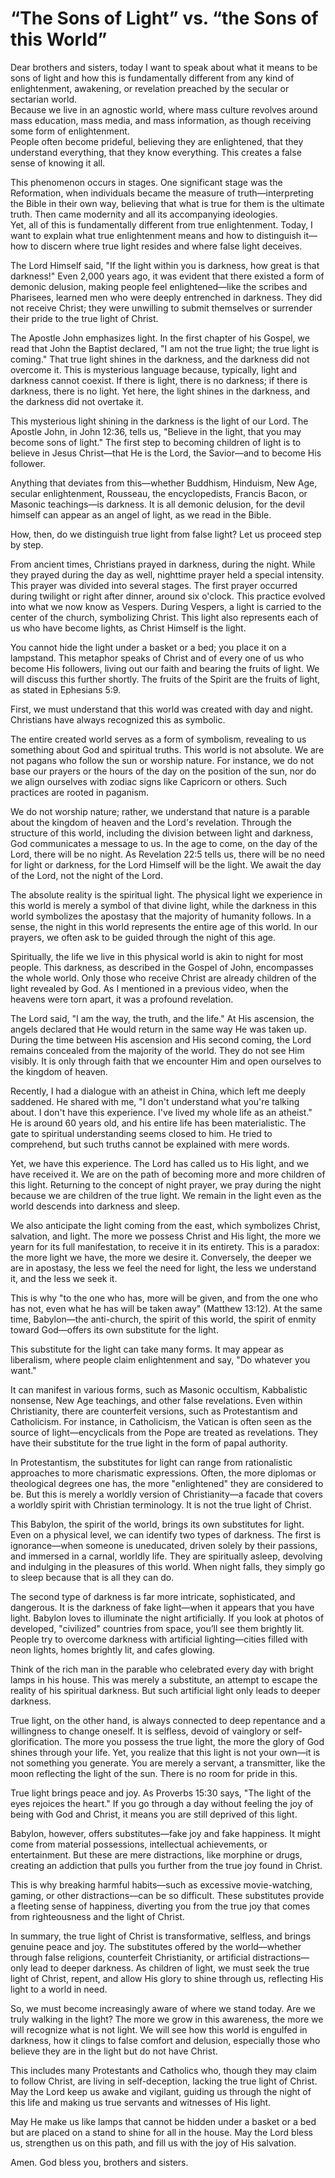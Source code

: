 # “The Sons of Light” vs. “the Sons of this World”

Dear brothers and sisters, today I want to speak about what it means to be sons of light and how this is fundamentally different from any kind of enlightenment, awakening, or revelation preached by the secular or sectarian world.  
Because we live in an agnostic world, where mass culture revolves around mass education, mass media, and mass information, as though receiving some form of enlightenment.  
People often become prideful, believing they are enlightened, that they understand everything, that they know everything. This creates a false sense of knowing it all.  

This phenomenon occurs in stages. One significant stage was the Reformation, when individuals became the measure of truth—interpreting the Bible in their own way, believing that what is true for them is the ultimate truth. Then came modernity and all its accompanying ideologies.  
Yet, all of this is fundamentally different from true enlightenment. Today, I want to explain what true enlightenment means and how to distinguish it—how to discern where true light resides and where false light deceives.  

The Lord Himself said, "If the light within you is darkness, how great is that darkness!" Even 2,000 years ago, it was evident that there existed a form of demonic delusion, making people feel enlightened—like the scribes and Pharisees, learned men who were deeply entrenched in darkness. They did not receive Christ; they were unwilling to submit themselves or surrender their pride to the true light of Christ.  

The Apostle John emphasizes light. In the first chapter of his Gospel, we read that John the Baptist declared, "I am not the true light; the true light is coming." That true light shines in the darkness, and the darkness did not overcome it. This is mysterious language because, typically, light and darkness cannot coexist. If there is light, there is no darkness; if there is darkness, there is no light. Yet here, the light shines in the darkness, and the darkness did not overtake it.  

This mysterious light shining in the darkness is the light of our Lord. The Apostle John, in John 12:36, tells us, "Believe in the light, that you may become sons of light." The first step to becoming children of light is to believe in Jesus Christ—that He is the Lord, the Savior—and to become His follower.  

Anything that deviates from this—whether Buddhism, Hinduism, New Age, secular enlightenment, Rousseau, the encyclopedists, Francis Bacon, or Masonic teachings—is darkness. It is all demonic delusion, for the devil himself can appear as an angel of light, as we read in the Bible.  

How, then, do we distinguish true light from false light? Let us proceed step by step.  

From ancient times, Christians prayed in darkness, during the night. While they prayed during the day as well, nighttime prayer held a special intensity. This prayer was divided into several stages. The first prayer occurred during twilight or right after dinner, around six o'clock. This practice evolved into what we now know as Vespers. During Vespers, a light is carried to the center of the church, symbolizing Christ. This light also represents each of us who have become lights, as Christ Himself is the light.  

You cannot hide the light under a basket or a bed; you place it on a lampstand. This metaphor speaks of Christ and of every one of us who become His followers, living out our faith and bearing the fruits of light. We will discuss this further shortly. The fruits of the Spirit are the fruits of light, as stated in Ephesians 5:9.  

First, we must understand that this world was created with day and night. Christians have always recognized this as symbolic.

The entire created world serves as a form of symbolism, revealing to us something about God and spiritual truths. This world is not absolute. We are not pagans who follow the sun or worship nature. For instance, we do not base our prayers or the hours of the day on the position of the sun, nor do we align ourselves with zodiac signs like Capricorn or others. Such practices are rooted in paganism.  

We do not worship nature; rather, we understand that nature is a parable about the kingdom of heaven and the Lord's revelation. Through the structure of this world, including the division between light and darkness, God communicates a message to us. In the age to come, on the day of the Lord, there will be no night. As Revelation 22:5 tells us, there will be no need for light or darkness, for the Lord Himself will be the light. We await the day of the Lord, not the night of the Lord.  

The absolute reality is the spiritual light. The physical light we experience in this world is merely a symbol of that divine light, while the darkness in this world symbolizes the apostasy that the majority of humanity follows. In a sense, the night in this world represents the entire age of this world. In our prayers, we often ask to be guided through the night of this age.  

Spiritually, the life we live in this physical world is akin to night for most people. This darkness, as described in the Gospel of John, encompasses the whole world. Only those who receive Christ are already children of the light revealed by God. As I mentioned in a previous video, when the heavens were torn apart, it was a profound revelation.  

The Lord said, "I am the way, the truth, and the life." At His ascension, the angels declared that He would return in the same way He was taken up. During the time between His ascension and His second coming, the Lord remains concealed from the majority of the world. They do not see Him visibly. It is only through faith that we encounter Him and open ourselves to the kingdom of heaven.  

Recently, I had a dialogue with an atheist in China, which left me deeply saddened. He shared with me, "I don't understand what you're talking about. I don't have this experience. I've lived my whole life as an atheist." He is around 60 years old, and his entire life has been materialistic. The gate to spiritual understanding seems closed to him. He tried to comprehend, but such truths cannot be explained with mere words.  

Yet, we have this experience. The Lord has called us to His light, and we have received it. We are on the path of becoming more and more children of this light. Returning to the concept of night prayer, we pray during the night because we are children of the true light. We remain in the light even as the world descends into darkness and sleep.  

We also anticipate the light coming from the east, which symbolizes Christ, salvation, and light. The more we possess Christ and His light, the more we yearn for its full manifestation, to receive it in its entirety. This is a paradox: the more light we have, the more we desire it. Conversely, the deeper we are in apostasy, the less we feel the need for light, the less we understand it, and the less we seek it.  

This is why "to the one who has, more will be given, and from the one who has not, even what he has will be taken away" (Matthew 13:12). At the same time, Babylon—the anti-church, the spirit of this world, the spirit of enmity toward God—offers its own substitute for the light.  

This substitute for the light can take many forms. It may appear as liberalism, where people claim enlightenment and say, "Do whatever you want."

It can manifest in various forms, such as Masonic occultism, Kabbalistic nonsense, New Age teachings, and other false revelations. Even within Christianity, there are counterfeit versions, such as Protestantism and Catholicism. For instance, in Catholicism, the Vatican is often seen as the source of light—encyclicals from the Pope are treated as revelations. They have their substitute for the true light in the form of papal authority.  

In Protestantism, the substitutes for light can range from rationalistic approaches to more charismatic expressions. Often, the more diplomas or theological degrees one has, the more "enlightened" they are considered to be. But this is merely a worldly version of Christianity—a facade that covers a worldly spirit with Christian terminology. It is not the true light of Christ.  

This Babylon, the spirit of the world, brings its own substitutes for light. Even on a physical level, we can identify two types of darkness. The first is ignorance—when someone is uneducated, driven solely by their passions, and immersed in a carnal, worldly life. They are spiritually asleep, devolving and indulging in the pleasures of this world. When night falls, they simply go to sleep because that is all they can do.  

The second type of darkness is far more intricate, sophisticated, and dangerous. It is the darkness of fake light—when it appears that you have light. Babylon loves to illuminate the night artificially. If you look at photos of developed, "civilized" countries from space, you’ll see them brightly lit. People try to overcome darkness with artificial lighting—cities filled with neon lights, homes brightly lit, and cafes glowing.  

Think of the rich man in the parable who celebrated every day with bright lamps in his house. This was merely a substitute, an attempt to escape the reality of his spiritual darkness. But such artificial light only leads to deeper darkness.  

True light, on the other hand, is always connected to deep repentance and a willingness to change oneself. It is selfless, devoid of vainglory or self-glorification. The more you possess the true light, the more the glory of God shines through your life. Yet, you realize that this light is not your own—it is not something you generate. You are merely a servant, a transmitter, like the moon reflecting the light of the sun. There is no room for pride in this.  

True light brings peace and joy. As Proverbs 15:30 says, "The light of the eyes rejoices the heart." If you go through a day without feeling the joy of being with God and Christ, it means you are still deprived of this light.  

Babylon, however, offers substitutes—fake joy and fake happiness. It might come from material possessions, intellectual achievements, or entertainment. But these are mere distractions, like morphine or drugs, creating an addiction that pulls you further from the true joy found in Christ.  

This is why breaking harmful habits—such as excessive movie-watching, gaming, or other distractions—can be so difficult. These substitutes provide a fleeting sense of happiness, diverting you from the true joy that comes from righteousness and the light of Christ.  

In summary, the true light of Christ is transformative, selfless, and brings genuine peace and joy. The substitutes offered by the world—whether through false religions, counterfeit Christianity, or artificial distractions—only lead to deeper darkness. As children of light, we must seek the true light of Christ, repent, and allow His glory to shine through us, reflecting His light to a world in need.

So, we must become increasingly aware of where we stand today. Are we truly walking in the light? The more we grow in this awareness, the more we will recognize what is not light. We will see how this world is engulfed in darkness, how it clings to false comfort and delusion, especially those who believe they are in the light but do not have Christ.  

This includes many Protestants and Catholics who, though they may claim to follow Christ, are living in self-deception, lacking the true light of Christ. May the Lord keep us awake and vigilant, guiding us through the night of this life and making us true servants and witnesses of His light.  

May He make us like lamps that cannot be hidden under a basket or a bed but are placed on a stand to shine for all in the house. May the Lord bless us, strengthen us on this path, and fill us with the joy of His salvation.  

Amen. God bless you, brothers and sisters.

